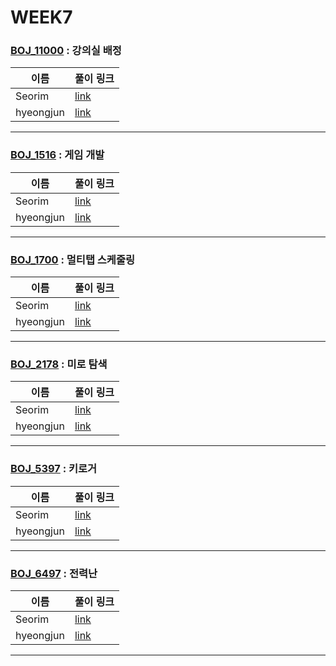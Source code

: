 # WEEK7

### [BOJ_11000](https://boj.kr/11000) : 강의실 배정

|이름|풀이 링크|
|--|--|
|Seorim| [link](BOJ11000/Seorim.java)
|hyeongjun| [link](BOJ11000/hyeongjun.cpp)
---


### [BOJ_1516](https://boj.kr/1516) : 게임 개발

|이름|풀이 링크|
|--|--|
|Seorim| [link](BOJ1516/Seorim.java)
|hyeongjun| [link](BOJ1516/hyeongjun.cpp)
---


### [BOJ_1700](https://boj.kr/1700) : 멀티탭 스케줄링

|이름|풀이 링크|
|--|--|
|Seorim| [link](BOJ1700/Seorim.java)
|hyeongjun| [link](BOJ1700/hyeongjun.cpp)
---


### [BOJ_2178](https://boj.kr/2178) : 미로 탐색

|이름|풀이 링크|
|--|--|
|Seorim| [link](BOJ2178/Seorim.java)
|hyeongjun| [link](BOJ2178/hyeongjun.cpp)
---


### [BOJ_5397](https://boj.kr/5397) : 키로거

|이름|풀이 링크|
|--|--|
|Seorim| [link](BOJ5397/Seorim.java)
|hyeongjun| [link](BOJ5397/hyeongjun.cpp)
---


### [BOJ_6497](https://boj.kr/6497) : 전력난

|이름|풀이 링크|
|--|--|
|Seorim| [link](BOJ6497/Seorim.java)
|hyeongjun| [link](BOJ6497/hyeongjun.cpp)
---
